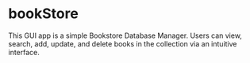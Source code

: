 # bookStore
This GUI app is a simple Bookstore Database Manager. Users can view, search, add, update, and delete books in the collection via an intuitive interface.
